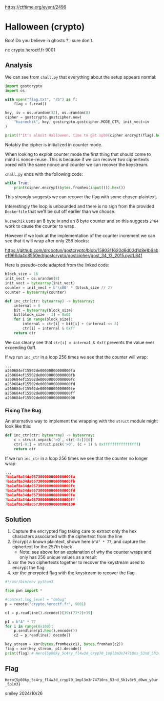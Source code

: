 https://ctftime.org/event/2496

# Halloween (crypto)

Boo! Do you believe in ghosts ? I sure don't.

nc crypto.heroctf.fr 9001

## Analysis

We can see from `chall.py` that everything about the setup appears normal:

```python
import gostcrypto
import os

with open("flag.txt", "rb") as f:
    flag = f.read()

key, iv = os.urandom(32), os.urandom(8)
cipher = gostcrypto.gostcipher.new(
    "kuznechik", key, gostcrypto.gostcipher.MODE_CTR, init_vect=iv
)

print(f"It's almost Halloween, time to get sp00{cipher.encrypt(flag).hex()}00ky 👻!")
```

Notably the cipher is initialized in counter mode.

When looking to exploit counter mode the first thing that should come to mind is nonce-reuse. This is because if we can recover two ciphertexts xored with the same nonce and counter we can recover the keystream.

`chall.py` ends with the following code:

```python
while True:
    print(cipher.encrypt(bytes.fromhex(input())).hex())
```

This strongly suggests we can recover the flag with some chosen plaintext.

Interestingly the loop is unbounded and there is no sign from the provided `Dockerfile` that we'll be cut off earlier than we choose.

`kuznechik` uses an 8 byte iv and an 8 byte counter and so this suggests `2^64` work to cause the counter to wrap.

However if we look at the implementation of the counter increment we can see that it will wrap after only 256 blocks:

https://github.com/drobotun/gostcrypto/blob/1590311620d6d03d1d8e1b6abe1966da4c8550ed/gostcrypto/gostcipher/gost_34_13_2015.py#L841

Here is pseudo-code adapted from the linked code:

```python
block_size = 16
init_vect = os.urandom(8)
init_vect = bytearray(init_vect)
counter = init_vect + b'\x00' * (block_size // 2)
counter = bytearray(counter)

def inc_ctr(ctr: bytearray) -> bytearray:
    internal = 0
    bit = bytearray(block_size)
    bit[block_size - 1] = 0x01
    for i in range(block_size):
        internal = ctr[i] + bit[i] + (internal << 8)
        ctr[i] = internal & 0xff
    return ctr
```

We can clearly see that `ctr[i] = internal & 0xff` prevents the value ever exceeding 0xff.

If we run `inc_ctr` in a loop 256 times we see that the counter will wrap:

```python
...
a260684ef15502de00000000000000fa
a260684ef15502de00000000000000fb
a260684ef15502de00000000000000fc
a260684ef15502de00000000000000fd
a260684ef15502de00000000000000fe
a260684ef15502de00000000000000ff
a260684ef15502de0000000000000000
```

### Fixing The Bug

An alternative way to implement the wrapping with the `struct` module might look like this:

```python
def inc_ctr(ctr: bytearray) -> bytearray:
    c = struct.unpack('>Q', ctr[-8:])[0]
    ctr[-8:] = struct.pack('>Q', (c + 1) & 0xffffffffffffffff)
    return ctr
```

If we run `inc_ctr` in a loop 256 times we see that the counter no longer wrap:

```python
...
7ba1af8a34da057300000000000000fa
7ba1af8a34da057300000000000000fb
7ba1af8a34da057300000000000000fc
7ba1af8a34da057300000000000000fd
7ba1af8a34da057300000000000000fe
7ba1af8a34da057300000000000000ff
7ba1af8a34da05730000000000000100
```

## Solution

1) Capture the encrypted flag taking care to extract only the hex characters associated with the ciphertext from the line
2) Encrypt a known plaintext, shown here `b"A" * 77`, and capture the ciphertext for the 257th block
    - Note: see above for an explanation of why the counter wraps and only has 256 unique values as a result
3) xor the two ciphertexts together to recover the keystream used to encrypt the flag
4) xor the encrypted flag with the keystream to recover the flag

```python
#!/usr/bin/env python3

from pwn import *

#context.log_level = "debug"
p = remote("crypto.heroctf.fr", 9001)

c1 = p.readline().decode()[39:(77*2)+39]

p1 = b"A" * 77
for i in range(0x100):
    p.sendline(p1.hex().encode())
    c2 = p.readline().decode()

key_stream = xor(bytes.fromhex(c1), bytes.fromhex(c2))
flag = xor(key_stream, p1).decode()
print(flag) # Hero{5p00ky_5c4ry_fl4w3d_cryp70_1mpl3m3n74710ns_53nd_5h1v3r5_d0wn_y0ur_5p1n3}
```

## Flag
`Hero{5p00ky_5c4ry_fl4w3d_cryp70_1mpl3m3n74710ns_53nd_5h1v3r5_d0wn_y0ur_5p1n3}`

smiley 2024/10/26
